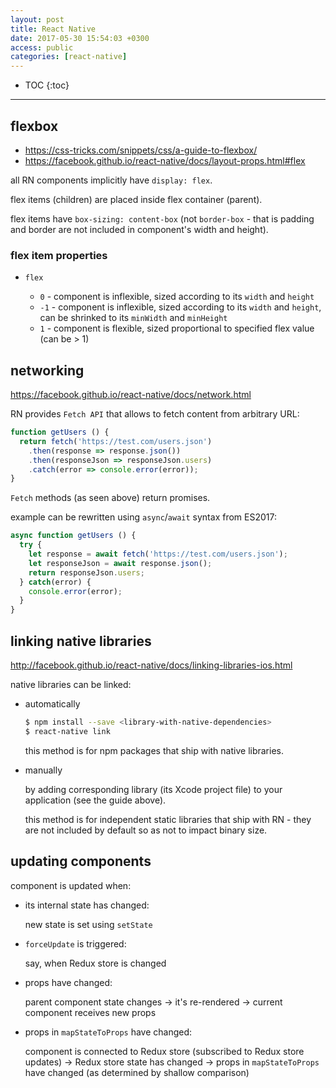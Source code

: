 ```yaml
---
layout: post
title: React Native
date: 2017-05-30 15:54:03 +0300
access: public
categories: [react-native]
---
```


<!-- more -->

* TOC
{:toc}
<hr>

## flexbox

- <https://css-tricks.com/snippets/css/a-guide-to-flexbox/>
- <https://facebook.github.io/react-native/docs/layout-props.html#flex>

all RN components implicitly have `display: flex`.

flex items (children) are placed inside flex container (parent).

flex items have `box-sizing: content-box` (not `border-box` - that is
padding and border are not included in component's width and height).

### flex item properties

- `flex`

  - `0` - component is inflexible, sized according to its `width` and `height`
  - `-1` - component is inflexible, sized according to its `width` and `height`,
    can be shrinked to its `minWidth` and `minHeight`
  - `1` - component is flexible, sized proportional to specified flex value
    (can be > 1)

## networking

<https://facebook.github.io/react-native/docs/network.html>

RN provides `Fetch API` that allows to fetch content from arbitrary URL:

```javascript
function getUsers () {
  return fetch('https://test.com/users.json')
    .then(response => response.json())
    .then(responseJson => responseJson.users)
    .catch(error => console.error(error));
}
```

`Fetch` methods (as seen above) return promises.

example can be rewritten using `async`/`await` syntax from ES2017:

```javascript
async function getUsers () {
  try {
    let response = await fetch('https://test.com/users.json');
    let responseJson = await response.json();
    return responseJson.users;
  } catch(error) {
    console.error(error);
  }
}
```

## linking native libraries

<http://facebook.github.io/react-native/docs/linking-libraries-ios.html>

native libraries can be linked:

- automatically

  ```sh
  $ npm install --save <library-with-native-dependencies>
  $ react-native link
  ```

  this method is for npm packages that ship with native libraries.

- manually

  by adding corresponding library (its Xcode project file) to
  your application (see the guide above).

  this method is for independent static libraries that ship with RN -
  they are not included by default so as not to impact binary size.

## updating components

component is updated when:

- its internal state has changed:

  new state is set using `setState`

- `forceUpdate` is triggered:

  say, when Redux store is changed

- props have changed:

  parent component state changes -\>
  it's re-rendered -\>
  current component receives new props

- props in `mapStateToProps` have changed:

  component is connected to Redux store (subscribed to Redux store updates) -\>
  Redux store state has changed -\>
  props in `mapStateToProps` have changed (as determined by shallow comparison)
